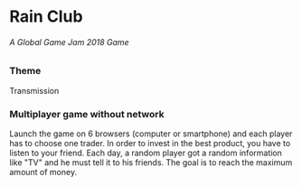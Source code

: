 # Rain Club
###### A Global Game Jam 2018 Game

### Theme
Transmission

### Multiplayer game without network
Launch the game on 6 browsers (computer or smartphone) and each player has to choose one trader.
In order to invest in the best product, you have to listen to your friend. Each day, a random player got a random information like "TV" and he must tell it to his friends.
The goal is to reach the maximum amount of money.
